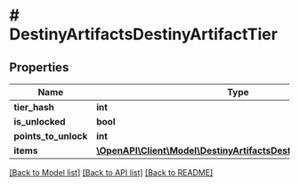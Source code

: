 # # DestinyArtifactsDestinyArtifactTier

## Properties

Name | Type | Description | Notes
------------ | ------------- | ------------- | -------------
**tier_hash** | **int** |  | [optional]
**is_unlocked** | **bool** |  | [optional]
**points_to_unlock** | **int** |  | [optional]
**items** | [**\OpenAPI\Client\Model\DestinyArtifactsDestinyArtifactTierItem[]**](DestinyArtifactsDestinyArtifactTierItem.md) |  | [optional]

[[Back to Model list]](../../README.md#models) [[Back to API list]](../../README.md#endpoints) [[Back to README]](../../README.md)
